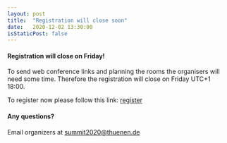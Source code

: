 ```yaml
---
layout: post
title:  "Registration will close soon"
date:   2020-12-02 13:30:00
isStaticPost: false
---
```

#### Registration will close on Friday!

To send web conference links and planning the rooms the organisers will need some time.
Therefore the registration will close on Friday UTC+1 18:00.

To register now please follow this link: [register](/registration/)

#### Any questions?
Email organizers at [summit2020@thuenen.de](mailto:summit2020@thuenen.de)

